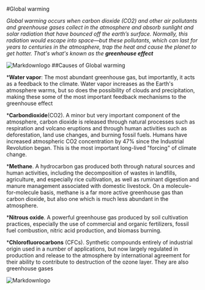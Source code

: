 #Global warming

*Global warming occurs when carbon dioxide (CO2) and other air pollutants and greenhouse gases collect in the atmosphere and absorb sunlight and solar radiation that have bounced off the earth’s surface. Normally, this radiation would escape into space—but these pollutants, which can last for years to centuries in the atmosphere, trap the heat and cause the planet to get hotter. That's what's known as the **greenhouse effect***


![Markdownlogo](https://climate.nasa.gov/system/content_pages/main_images/1321_cc-vs-gw-vs-wx-768px.jpg)
##Causes of Global warming

***Water vapor**: The most abundant greenhouse gas, but importantly, it acts as a feedback to the climate. Water vapor increases as the Earth's atmosphere warms, but so does the possibility of clouds and precipitation, making these some of the most important feedback mechanisms to the greenhouse effect

***Carbondioxide**(CO2). A minor but very important component of the atmosphere, carbon dioxide is released through natural processes such as respiration and volcano eruptions and through human activities such as deforestation, land use changes, and burning fossil fuels. Humans have increased atmospheric CO2 concentration by 47% since the Industrial Revolution began. This is the most important long-lived "forcing" of climate change.

***Methane**. A hydrocarbon gas produced both through natural sources and human activities, including the decomposition of wastes in landfills, agriculture, and especially rice cultivation, as well as ruminant digestion and manure management associated with domestic livestock. On a molecule-for-molecule basis, methane is a far more active greenhouse gas than carbon dioxide, but also one which is much less abundant in the atmosphere.

***Nitrous oxide**. A powerful greenhouse gas produced by soil cultivation practices, especially the use of commercial and organic fertilizers, fossil fuel combustion, nitric acid production, and biomass burning.

***Chlorofluorocarbons** (CFCs). Synthetic compounds entirely of industrial origin used in a number of applications, but now largely regulated in production and release to the atmosphere by international agreement for their ability to contribute to destruction of the ozone layer. They are also greenhouse gases

![Markdownlogo](https://skepticalscience.com/graphics/Fingerprints_570.jpg)
